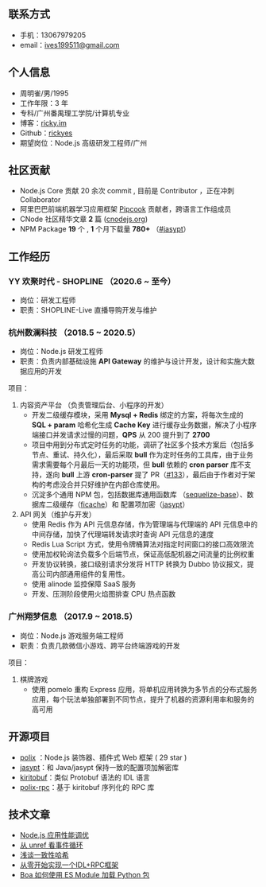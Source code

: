 ## 联系方式
- 手机：13067979205
- email：ives199511@gmail.com

## 个人信息
- 周明雀/男/1995
- 工作年限：3 年
- 专科/广州番禺理工学院/计算机专业
- 博客：[ricky.im](https://ricky.im)
- Github：[rickyes](https://github.com/rickyes)
- 期望岗位：Node.js 高级研发工程师/广州

## 社区贡献
- Node.js Core 贡献 20 余次 commit ,  目前是 Contributor ，正在冲刺 Collaborator
- 阿里巴巴前端机器学习应用框架 [Pipcook](https://github.com/alibaba/pipcook) 贡献者，跨语言工作组成员
- CNode 社区精华文章 **2** 篇 ([cnodejs.org](https://cnodejs.org/user/zhoumingque))
- NPM Package **19** 个 , **1** 个月下载量 **780+** （[#jasypt](https://www.npmjs.com/package/jasypt)）

## 工作经历

### YY 欢聚时代 - SHOPLINE （2020.6 ~ 至今）
- 岗位：研发工程师
- 职责：SHOPLINE-Live 直播导购开发与维护

### 杭州数澜科技 （2018.5 ~ 2020.5）
- 岗位：Node.js 研发工程师
- 职责：负责内部基础设施 **API Gateway** 的维护与设计开发，设计和实施大数据应用的开发

项目：
1. 内容资产平台 （负责管理后台、小程序的开发）
    - 开发二级缓存模块，采用 **Mysql + Redis** 绑定的方案，将每次生成的 **SQL + param** 哈希化生成 **Cache Key** 进行缓存业务数据，解决了小程序端接口并发请求过慢的问题，**QPS** 从 200 提升到了 **2700**
    - 项目中用到分布式定时任务的功能，调研了社区多个技术方案后（包括多节点、重试、持久化），最后采取 **bull** 作为定时任务的工具库，由于业务需求需要每个月最后一天的功能项，但 **bull** 依赖的 **cron parser** 库不支持，遂向 **bull** 上游 **cron-parser** 提了 PR（[#133](https://github.com/harrisiirak/cron-parser/pull/133)），最后由于作者对于架构的考虑没合并只好维护在内部仓库使用。
    - 沉淀多个通用 NPM 包，包括数据库通用函数库 （[sequelize-base](https://www.npmjs.com/package/sequelize-base)）、数据库二级缓存（[ficache](https://www.npmjs.com/package/ficache)）和 配置项加密（[jasypt](https://www.npmjs.com/package/jasypt)）
2. API 网关（维护与开发）
    - 使用 Redis 作为 API 元信息存储，作为管理端与代理端的 API 元信息中的中间存储，加快了代理端转发请求时查询 API 元信息的速度
    - Redis Lua Script 方式，使用令牌桶算法对指定时间窗口的接口高效限流
    - 使用加权轮询法负载多个后端节点，保证高低配机器之间流量的比例权重
    - 开发协议转换，接口级别请求分发将 HTTP 转换为 Dubbo 协议报文，提高公司内部通用组件的复用性。
    - 使用 alinode 监控保障 SaaS 服务
    - 开发、压测阶段使用火焰图排查 CPU 热点函数

### 广州翔梦信息 （2017.9 ~ 2018.5）
- 岗位：Node.js 游戏服务端工程师
- 职责：负责几款微信小游戏、跨平台终端游戏的开发

项目：
1. 棋牌游戏
    - 使用 pomelo 重构 Express 应用，将单机应用转换为多节点的分布式服务应用，每个玩法单独部署到不同节点，提升了机器的资源利用率和服务的高可用


## 开源项目
- [polix](https://github.com/polixjs/polix) ：Node.js 装饰器、插件式 Web 框架 ( 29 star )
- [jasypt](https://github.com/rickyes/jasypt)：和 Java/jasypt 保持一致的配置项加解密库
- [kiritobuf](https://github.com/rickyes/kiritobuf)：类似 Protobuf 语法的 IDL 语言
- [polix-rpc](https://github.com/polixjs/polix-rpc)：基于 kiritobuf 序列化的 RPC 库

## 技术文章

- [Node.js 应用性能调优](https://www.ricky.im/2018/11/06/performance-analysis/)
- [从 unref 看事件循环](https://www.ricky.im/2020/03/29/time-unref/)
- [浅谈一致性哈希](https://www.ricky.im/2020/03/11/consistent-hashing/)
- [从零开始实现一个IDL+RPC框架](https://cnodejs.org/topic/5b63b25e792f59ae501bf71c)
- [Boa 如何使用 ES Module 加载 Python 包](https://cnodejs.org/topic/5ec4b241a87fc8583363d488)